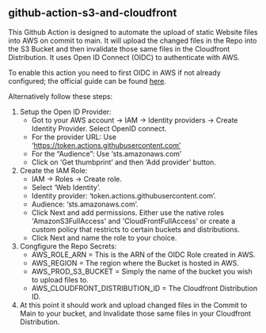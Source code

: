 ## github-action-s3-and-cloudfront

This Github Action is designed to automate the upload of static Website files into AWS on commit to main. It will upload the changed files in the Repo into the S3 Bucket and then invalidate those same files in the Cloudfront Distribution. It uses Open ID Connect (OIDC) to authenticate with AWS.

To enable this action you need to first OIDC in AWS if not already configured; the official guide can be found [here](https://docs.github.com/en/actions/security-for-github-actions/security-hardening-your-deployments/configuring-openid-connect-in-amazon-web-services).

Alternatively follow these steps:
1. Setup the Open ID Provider:
   - Got to your AWS account -> IAM -> Identity providers -> Create Identity Provider. Select OpenID connect.
   - For the provider URL: Use ‘https://token.actions.githubusercontent.com’
   - For the “Audience”: Use ‘sts.amazonaws.com’
   - Click on ‘Get thumbprint’ and then ‘Add provider’ button.
2. Create the IAM Role:
   - IAM -> Roles -> Create role.
   - Select ‘Web Identity’.
   - Identity provider: ‘token.actions.githubusercontent.com’.
   - Audience: ‘sts.amazonaws.com’.
   - Click Next and add permissions. Either use the native roles 'AmazonS3FullAccess' and 'CloudFrontFullAccess' or create a custom policy that restricts to certain buckets and distributions.
   - Click Next and name the role to your choice.
3. Congfigure the Repo Secrets:
   - AWS_ROLE_ARN = This is the ARN of the OIDC Role created in AWS.
   - AWS_REGION = The region where the Bucket is hosted in AWS.
   - AWS_PROD_S3_BUCKET = Simply the name of the bucket you wish to upload files to.
   - AWS_CLOUDFRONT_DISTRIBUTION_ID = The Cloudfront Distribution ID.
4. At this point it should work and upload changed files in the Commit to Main to your bucket, and Invalidate those same files in your Cloudfront Distribution.
